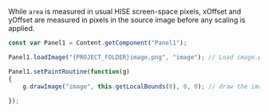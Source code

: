 While `area` is measured in usual HISE screen-space pixels, xOffset and yOffset are measured in pixels in the source image before any scaling is applied.

```javascript
const var Panel1 = Content.getComponent("Panel1");

Panel1.loadImage("{PROJECT_FOLDER}image.png", "image"); // Load image.png from the "Images" folder

Panel1.setPaintRoutine(function(g)
{	
	g.drawImage("image", this.getLocalBounds(0), 0, 0); // draw the image in the Panel boundaries.
	
});
```
